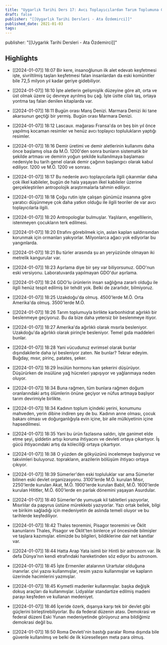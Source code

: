 ```yaml
---
title: "Uygarlık Tarihi Ders 17: Avcı Toplayıcılardan Tarım Toplumuna Geçiş"
draft: false
publisher: "[[Uygarlık Tarihi Dersleri - Ata Özdemirci]]"
published_date: 2021-01-03
tags:
---
```

publisher: "[[Uygarlık Tarihi Dersleri - Ata Özdemirci]]"


## Highlights
* [[2024-01-07]] 18:07  Bir kere, insanoğlunun ilk alet edevatı keşfetmesi işte, sivriltilmiş taşları keşfetmesi falan insanlardan da eski komünitler bile 72,5 milyon yıl kadar geriye gidebiliyor.

* [[2024-01-07]] 18:10  İşte aletlerin gelişmişlik düzeyine göre alt, orta ve üst olmak üzere üç devreye ayrılmış bu çağ. İşte üstte cilalı taş, ortaya yontma taş falan denilen kitaplarda var.

* [[2024-01-07]] 18:11  Bugün orası Manş Denizi. Marmara Denizi iki tane akarsunun geçtiği bir yermiş. Bugün orası Marmara Denizi.

* [[2024-01-07]] 18:12  Lascaux. mağarası Fransa'da on beş bin yıl önce yapılmış kocaman resimler ve henüz avcı toplayıcı toplulukların yaptığı resimler.

* [[2024-01-07]] 18:16  Demir üretimi ve demir aletlerinin kullanımı daha önce başlamış olsa da M.Ö. 1200'den sonra bunların sistematik bir şekilde artması ve demirin yoğun şekilde kullanılmaya başlaması nedeniyle bu tarih genel olarak demir çağının başlangıcı olarak kabul ediliyor. 1200 ve M.Ö. 1200 ve sonrası.

* [[2024-01-07]] 18:17  Bu nedenle avcı toplayıcılarla ilgili çıkarımlar daha çok ilkel kabileler, bugün de hala yaşayan ilkel kabileler üzerine gerçekleştirilen antropolojik araştırmalarla tahmin ediliyor.

* [[2024-01-07]] 18:18  Çoğu rutin işte çalışan günümüz insanına göre yaratıcı düşünmeye çok daha yatkın olduğu ile ilgili teoriler de var avcı toplayıcılarla ilgili.

* [[2024-01-07]] 18:20  Antropologlar bulmuşlar. Yaşlıların, engellilerin, istenmeyen çocukların terk edilmesi.

* [[2024-01-07]] 18:20  Etrafını görebilmek için, aslan kaplan saldırısından korunmak için ormanları yakıyorlar. Milyonlarca ağacı yok ediyorlar bu yangınlarda.

* [[2024-01-07]] 18:21  Bu türler arasında şu an yeryüzünde olmayan iki metrelik kangurular var.

* [[2024-01-07]] 18:23  Aşırlama diye bir şey var biliyorsunuz. GDO'nun eski versiyonu. Laboratuvarda yapılmayan GDO'dur aşırlama.

* [[2024-01-07]] 18:24  GDO'lu ürünlerin insan sağlığına zararlı olduğu ile ilgili henüz tespit edilmiş bir tehdit yok. Belki de zararlıdır, bilmiyoruz.

* [[2024-01-07]] 18:25  Uzakdoğu'da olmuş. 4500'lerde M.Ö. Orta Amerika'da olmuş. 3500'lerde M.Ö.

* [[2024-01-07]] 18:26  Tarım toplumuyla birlikte karbonhidrat ağırlıklı bir beslenmeye geçiyoruz. Bu da bize daha yetersiz bir beslenmeye itiyor.

* [[2024-01-07]] 18:27  Amerika'da ağırlıklı olarak mısırla besleniyor. Uzakdoğu'da ağırlıklı olarak pirinçle besleniyor. Temel gıda maddeleri bunlar.

* [[2024-01-07]] 18:28  Yani vücudunuz evrimsel olarak bunlar dışındakilerle daha iyi besleniyor zaten. Ne bunlar? Tekrar edeyim. Buğday, mısır, pirinç, patates, şeker.

* [[2024-01-07]] 18:29  İnsülün hormonu kan şekerini düşürüyor. Düşürürken de insülüne yağ hücreleri yapışıyor ve yağlanmaya neden oluyor.

* [[2024-01-07]] 18:34  Buna rağmen, tüm bunlara rağmen doğum oranlarındaki artış ölümlerin önüne geçiyor ve nüfus artmaya başlıyor tarım devrimiyle birlikte.

* [[2024-01-07]] 18:34  Kadının toplum içindeki yerini, konumunu mahveden, yerin dibine indiren şey de bu. Kadının anne olması, çocuk bakanı olması ve doğurganlığıyla evin içine, bir aile mülkiyetinin içine hapsedilmesi.

* [[2024-01-07]] 18:35  Yani bu ürün fazlasına saldırı, işte ganimet elde etme şeyi, şiddetin artışı koruma ihtiyacını ve devleti ortaya çıkartıyor. İş gücü ihtiyacındaki artış da köleciliği ortaya çıkartıyor.

* [[2024-01-07]] 18:38  O yüzden de gökyüzünü incelemeye başlıyoruz ve takvimleri buluyoruz. toprakların, arazilerin bölüşüm ihtiyacı ortaya çıkıyor.

* [[2024-01-07]] 18:39  Sümerler'den eski topluluklar var ama Sümerler bilinen eski devlet organizasyonu. 3100'lerde M.Ö. kurulan Mısır, 2250'lerde kurulan Akat, M.Ö. 1900'lerde kurulan Babil, M.Ö. 1600'lerde kurulan Hititler, M.Ö. 600'lerde en parlak dönemini yaşayan Asurdular.

* [[2024-01-07]] 18:40  Sümerler'de yumuşak kil tabletleri yazıyorlar, Mısırlılar da papyrus üstüne mürekkebi yazıyorlar. Yazı ortak bellek, bilgi ve birikim sağladığı için medeniyetin de aslında temeli oluyor ve bu tarihlerde keşfediliyor.

* [[2024-01-07]] 18:42  Thales teoremini, Pisagor teoremini ve Öklit kanunlarını Thales, Pisagor ve Öklit'ten binlerce yıl öncesinde bilmişler ve taşlara kazımışlar. elimizde bu bilgileri, bildiklerine dair net kanıtlar var.

* [[2024-01-07]] 18:44  Hatta Arap Yata isimli bir Hintli bir astronom var. İlk defa Dünya'nın kendi etrafındaki hareketinden söz ediyor bu astronom.

* [[2024-01-07]] 18:45  İşte Ermeniler atalarının Urartular olduğuna inanırlar. çivi yazısı kullanmışlar, resim yazısı kullanmışlar ve kapların üzerinde hacimlerini yazmışlar.

* [[2024-01-07]] 18:45  Kıymetli madenler kullanmışlar. başka değişik dokuş araçları da kullanmışlar. Lidyalılar standartize edilmiş madeni parayı keşfeden ve kullanan medeniyet.

* [[2024-01-07]] 18:46  İçeride özerk, dışarıya karşı tek bir devlet gibi güçlerini birleştirebiliyorlar. Bu da federal düzenin atası. Demokrasi ve federal düzeni Eski Yunan medeniyetinde görüyoruz ama bildiğimiz demokrasi değil bu.

* [[2024-01-07]] 18:50  Roma Devleti'nin bastığı paralar Roma dışında bile güvenle kullanılmış ve belki de ilk küreselleşen meta para olmuş.

